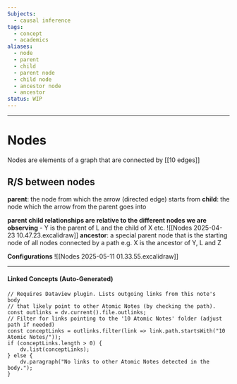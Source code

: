 ```yaml
---
Subjects:
  - causal inference
tags:
  - concept
  - academics
aliases:
  - node
  - parent
  - child
  - parent node
  - child node
  - ancestor node
  - ancestor
status: WIP
---
```

---
# Nodes 
Nodes are elements of a graph that are connected by [[10 edges]] 
## R/S between nodes
**parent**: the node from which the arrow (directed edge) starts from
**child**: the node which the arrow from the parent goes into

**parent child relationships are relative to the different nodes we are observing**
	- Y is the parent of L and the child of X etc.
![[Nodes 2025-04-23 10.47.23.excalidraw]]
**ancestor**: a special parent node that is the starting node of all nodes connected by a path e.g. X is the ancestor of Y, L and Z

**Configurations**
![[Nodes 2025-05-11 01.33.55.excalidraw]]

---
#### Linked Concepts (Auto-Generated)
```dataviewjs
// Requires Dataview plugin. Lists outgoing links from this note's body
// that likely point to other Atomic Notes (by checking the path).
const outlinks = dv.current().file.outlinks;
// Filter for links pointing to the '10 Atomic Notes' folder (adjust path if needed)
const conceptLinks = outlinks.filter(link => link.path.startsWith("10 Atomic Notes/"));
if (conceptLinks.length > 0) {
    dv.list(conceptLinks);
} else {
    dv.paragraph("No links to other Atomic Notes detected in the body.");
}
```